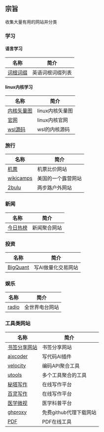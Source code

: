 ## 宗旨
收集大量有用的网站并分类

### 学习

#### 语言学习
名称 | 简介
---- | ----- 
[词根词缀](http://www.etymon.cn/) | 英语词根词缀列表

#### linux内核学习
名称 | 简介
---- | -----
[内核矢量图](http://www.makelinux.net/kernel_map/) | linux内核矢量图
[官网](https://www.kernel.org/) | linux内核官网
[wsl源码](https://github.com/microsoft/WSL2-Linux-Kernel/) | wsl的内核源码

### 旅行
名称 | 简介
---- | ----- 
[机票](https://www.bookmarkearth.com/) | 机票比价网站
[wikicamps](https://usa.wikicamps.co/) | 美国的一个露营网站
[2bulu](https://www.2bulu.com/) | 两步路户外网站

### 新闻
名称 | 简介
---- | ----- 
[今日热榜](https://tophub.today/) | 新闻聚合网站

### 投资
名称 | 简介
---- | ----- 
[BigQuant](https://bigquant.com/) | 写AI做量化交易网站

### 娱乐
名称 | 简介
---- | ----- 
[radio](http://radio.garden/visit/richmond-va/h9dUK4Ex) | 全世界电台网站


### 工具类网站
名称 | 简介
---- | ----- 
[书签分享网站](https://www.bookmarkearth.com/) | 书签分享网站
[aixcoder](https://www.aixcoder.com/) | 写代码AI插件
[velocity](https://velocity.silverlakesoftware.com/) | 编码API聚合工具
[utools](https://u.tools/) | 多个工具聚合的工具
[秘塔写作](https://xiezuocat.com/#/) | 在线写作平台
[百灵写作](https://www.l8ai.com/#case) | 在线写作平台
[医学微视](https://www.mvyxws.com/) | 医学科普平台
[ghproxy](https://ghproxy.com/) | 免费github代理下载网站
[PDF](https://tools.pdf24.org/zh/) | PDF在线工具